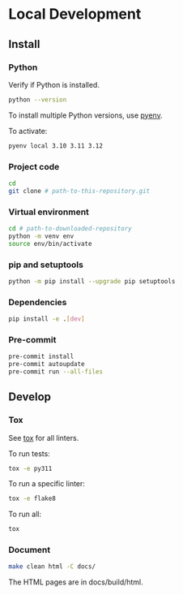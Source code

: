 # Local Development
## Install
### Python
Verify if Python is installed.
```sh
python --version
```

To install multiple Python versions, use [pyenv](https://github.com/pyenv/pyenv).

To activate:
```sh
pyenv local 3.10 3.11 3.12
```


### Project code
```sh
cd
git clone # path-to-this-repository.git
```

### Virtual environment
```sh
cd # path-to-downloaded-repository
python -m venv env
source env/bin/activate
```

### pip and setuptools
```sh
python -m pip install --upgrade pip setuptools
```

### Dependencies
```sh
pip install -e .[dev]
```

### Pre-commit
```sh
pre-commit install
pre-commit autoupdate
pre-commit run --all-files
```

## Develop
### Tox
See [tox](pyproject.toml) for all linters.

To run tests:
```sh
tox -e py311
```

To run a specific linter:
```sh
tox -e flake8
```

To run all:
```sh
tox
```

### Document
```sh
make clean html -C docs/
```
The HTML pages are in docs/build/html.
